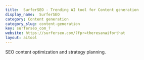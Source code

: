 ```yaml
---
title:  SurferSEO - Trending AI tool for Content generation
display_name:  SurferSEO
category: Content generation
category_slug: content-generation
key: surferseo_com_?
website: https://surferseo.com/?fpr=theresanaiforthat
layout: aitool
---
```


SEO content optimization and strategy planning.
